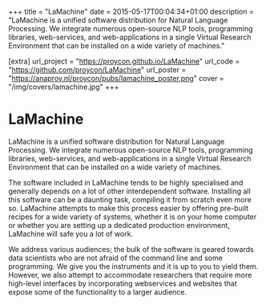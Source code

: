 +++
title = "LaMachine"
date = 2015-05-17T00:04:34+01:00
description = "LaMachine is a unified software distribution for Natural Language Processing. We integrate numerous open-source NLP tools, programming libraries, web-services, and web-applications in a single Virtual Research Environment that can be installed on a wide variety of machines."

[extra]
url_project = "https://proycon.github.io/LaMachine"
url_code = "https://github.com/proycon/LaMachine"
url_poster = "https://anaproy.nl/proycon/pubs/lamachine_poster.png"
cover = "/img/covers/lamachine.jpg"
+++

# LaMachine

LaMachine is a unified software distribution for Natural Language Processing. We integrate numerous open-source NLP
tools, programming libraries, web-services, and web-applications in a single Virtual Research Environment that can be
installed on a wide variety of machines.

The software included in LaMachine tends to be highly specialised and generally depends on a lot of other interdependent
software. Installing all this software can be a daunting task, compiling it from scratch even more so. LaMachine
attempts to make this process easier by offering pre-built recipes for a wide variety of systems, whether it is on your
home computer or whether you are setting up a dedicated production environment, LaMachine will safe you a lot of work.

We address various audiences; the bulk of the software is geared towards data scientists who are not afraid of the
command line and some programming. We give you the instruments and it is up to you to yield them. However, we also
attempt to accommodate researchers that require more high-level interfaces by incorporating webservices and websites
that expose some of the functionality to a larger audience.
